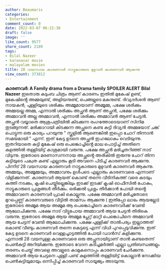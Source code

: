```yaml
---
author: Beaumaris
categories:
- Entertainment
comment_count: 0
date: 2022-03-07 06:21:38
draft: false
image: ''
like_count: 9577
share_count: 2189
tags:
- Bilal Nazeer
- karanavar movie
- malayalam movies
title: 28 വയസായ കാരണവർ നാട്ടുകാരുടെ മുഴുവൻ കാരണവർ ആകുന്നു
view_count: 373812
---
```


**കാരണവർ: A Family drama from a Drama family** **SPOILER ALERT** **Bilal Nazeer** ഇതൊരു കുടുംബ ചിത്രം ആണ് കാരണം ഇതിൽ മുകേഷ് ഉണ്ട്, മുകേഷിൻ്റെ അമ്മയുണ്ട്, അളിയനുണ്ട്, പെങ്ങളുടെ മകനുണ്ട്. ദിവ്യദർശൻ ആണ് നായകൻ, പുള്ളിയുടെ ശരിക്കും അമ്മൂമായാണ് അമ്മൂമ്മ, പക്ഷേ ശരിക്കും അമ്മയല്ല അമ്മ, എന്നാൽ ശരിക്കും അച്ഛൻ ആണ് അച്ഛൻ, പക്ഷേ ശരിക്കും അമ്മാവൻ അല്ല അമ്മാവൻ, എന്നാൽ ശരിക്കും അമ്മാവൻ ആണ് ചേട്ടൻ. അച്ഛൻ വയ്യാതെ ആശുപത്രിയിൽ കിടക്കുന്ന രംഗത്തോടെയാണ് സിനിമ തുടങ്ങുന്നത്. മരിക്കാറായി കിടക്കുന്ന അച്ഛനെ കണ്ട കുട്ടി ദിവ്യൻ അമ്മയോട് ചങ്ക് പൊട്ടുന്ന ഒരു കാര്യം പറയുന്നു " സ്കൂളിൽ ആണെങ്കിൽ ഇപ്പൊ ചോറ് തിന്നാൻ സമയമായി " എന്ന്. ഇത് കേട്ട ഉടനെ അച്ഛൻ ഇഹലോകം വെടിയുന്നു. ഇതറിയാതെ കുട്ടി മുകേഷ് ഒരു പെങ്കൊച്ചിൻ്റെ മാല പൊട്ടിച്ച് അതിനെ കുളത്തിൽ തള്ളിയിട്ട് കാശുമായി വരുന്നു. പക്ഷേ അച്ഛൻ മരിച്ചതറിഞ്ഞ് നാട് വിടുന്നു. ഇതോടെ മരണാസന്നനായ അച്ഛൻ്റെ അരികിൽ ഇരുന്നു ചോറ് തിന്ന കുട്ടിയുടെ പക്വത കണ്ട് എല്ലാരും കൂടി അവനെ പിടിച്ച് കാരണവർ ആക്കുന്നു. പിന്നീട് 28 വയസായ കാരണവർ നാട്ടുകാരുടെ മുഴുവൻ കാരണവർ ആകുന്നു. അമ്മയും, അമ്മൂമ്മയും, അമ്മാവനും ഉൾപടെ എല്ലാരും കാരണവരെ എന്നാണ് വിളിക്കുന്നത്. കാരണവർ ആയത് കൊണ്ട് തന്നെ വീടിനികത്ത് വരെ കുടയും കുത്തി നടക്കും, കൃഷി ചെയ്തില്ലെങ്കിലും ഇടക്ക് ഇടക്ക് കൃഷി ഓഫീസിൽ പോകും, നാട്ടുകാരുടെ പ്രശ്നങ്ങൾ തീർക്കും. ഒരിക്കൽ പ്രശ്നം തീർക്കാൻ പോയി തൻ്റെ അമ്മാവനെ കാരണവർ പ്രാകി കൊല്ലുന്നു. പക്ഷേ അമ്മാവൻ മരിച്ചതോടെ മുറപ്പെണ്ണ് കാരണവരുടെ വീട്ടിൽ താമസം ആക്കുന്നു ( ഇതിപ്പോ ലാഭം ആയല്ലോ) ഇതോടെ അമ്മൂമ ആയ അമ്മൂമ ആ പെങ്കൊച്ചിനെ കാരണവർക്ക് വേണ്ടി ആലോചിക്കുന്നു. പക്ഷേ നാട് വിട്ടുപോയ അമ്മാവൻ ആയ ചേട്ടൻ തിരികെ വരുന്നു. ഇതോടെ അമ്മൂമ ആയ അമ്മൂമ പ്ലേറ്റ് മാറ്റി പെങ്കൊചിനെ അമ്മാവൻ ആയ ചേട്ടന് വേണ്ടി ആലോചിക്കുന്നു. പക്ഷേ പുള്ളിക്ക് താൽപര്യം ഇല്ലാത്തത് കൊണ്ട് വീണ്ടും കാരണവർ തന്നെ കെട്ടട്ടെ എന്ന് വിധി പുറപ്പെടുവിക്കുന്നു. ഇത് കേട്ട ഉടനെ കാരണവർ വെള്ളച്ചാട്ടത്തിൽ പോയി ഡാൻസ് കളിക്കുന്നു. എന്നാൽ 28 വയസുള്ള കാരണവരെ ഒരു അച്ഛനായിട്ടാണ് താൻ കണ്ടതെന്ന് പെൺകുട്ടി അറിയിക്കുന്നു. ഇതോടെ വേദന കടിച്ചമർത്തി എല്ലാ പ്രതിബന്ധങ്ങളും തരണം ചെയ്ത് അവളെ അവളുടെ കാമുകനൊപ്പം കാരണവർ ചേർക്കുന്നു. അമ്മാവൻ ആയ ചേട്ടനെ പുള്ളി പണ്ട് കുളത്തിൽ തള്ളിയിട്ട് കൊല്ലാൻ നോക്കിയ പെൺകുട്ടിയുമായും ഒന്നിപ്പിച്ച് കാരണവർ സായൂജ്യം അടയുന്നു.